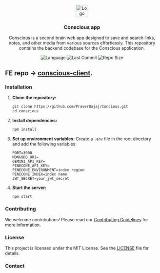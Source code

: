 


<p align="center">
  <a href="https://github.com/praverbajaj/consciousapp">
    <img src="https://github.com/praverbajaj/consciousapp-client/blob/main/public/logo.png" alt="Logo" width="40px" >
  </a>
<br/>
  <h3 align="center">Conscious app</h3>
  <p align="center" >
   Conscious is a second brain web app designed to save and search links, notes, and other media from various sources effortlessly. This repository contains the backend codebase for the Conscious application.

  </p>
  <div align="center">

   
![Language](https://img.shields.io/github/languages/top/praverbajaj/consciousapp)
![Last Commit](https://img.shields.io/github/last-commit/praverbajaj/consciousapp)
![Repo Size](https://img.shields.io/github/repo-size/praverbajaj/consciousapp)

  </div>
</p>

## FE repo -> [conscious-client](https://github.com/praverbajaj/conscious-client).



### Installation

1. **Clone the repository:**

   ```bash
   git clone https://github.com/PraverBajaj/Concious.git
   cd conscious
   ```

3. **Install dependencies:**
   ```bash
   npm install
   ```

4. **Set up environment variables:**
   Create a `.env` file in the root directory and add the following variables:
   ```env
   PORT=3000
   MONGODB_URI=
   GEMINI_API_KEY=
   PINECONE_API_KEY=
   PINECONE_ENVIRONMENT=index region
   PINECONE_INDEX=index name
   JWT_SECRET=your_jwt_secret
   ```

5. **Start the server:**
   ```bash
   npm start
   ```


### Contributing

We welcome contributions! Please read our [Contributing Guidelines](CONTRIBUTING.md) for more information.

### License

This project is licensed under the MIT License. See the [LICENSE](LICENSE) file for details.

### Contact

